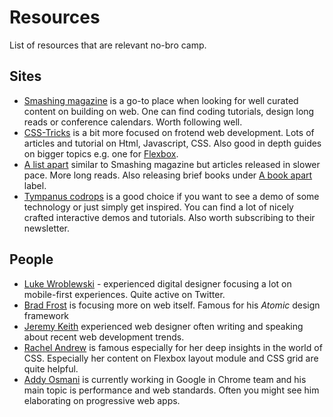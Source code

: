 # Resources
List of resources that are relevant no-bro camp.

## Sites
- [Smashing magazine](http://www.smashingmagazine.com/) is a go-to place when looking for well curated content on building on web. One can find coding tutorials, design long reads or conference calendars. Worth following well.
- [CSS-Tricks](https://css-tricks.com/) is a bit more focused on frotend web development. Lots of articles and tutorial on Html, Javascript, CSS. Also good in depth guides on bigger topics e.g. one for [Flexbox](https://css-tricks.com/snippets/css/a-guide-to-flexbox/).
- [A list apart](https://alistapart.com/) similar to Smashing magazine but articles released in slower pace. More long reads. Also releasing brief books under [A book apart](https://abookapart.com/) label.
- [Tympanus codrops](http://tympanus.net/codrops/) is a good choice if you want to see a demo of some technology or just simply get inspired. You can find a lot of nicely crafted interactive demos and tutorials. Also worth subscribing to their newsletter.

## People
- [Luke Wroblewski](https://www.lukew.com/) - experienced digital designer focusing a lot on mobile-first experiences. Quite active on Twitter.
- [Brad Frost](https://bradfrost.com/) is focusing more on web itself. Famous for his _Atomic_ design framework
- [Jeremy Keith](https://adactio.com/) experienced web designer often writing and speaking about recent web development trends.	
- [Rachel Andrew](https://rachelandrew.co.uk/) is famous especially for her deep insights in the world of CSS. Especially her content on Flexbox layout module and CSS grid are quite helpful.
- [Addy Osmani](https://addyosmani.com/) is currently working in Google in Chrome team and his main topic is performance and web standards. Often you might see him elaborating on progressive web apps.
